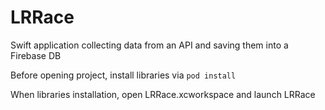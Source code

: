 # LRRace
Swift application collecting data from an API and saving them into a Firebase DB

Before opening project, install libraries via `pod install`

When libraries installation, open LRRace.xcworkspace and launch LRRace
